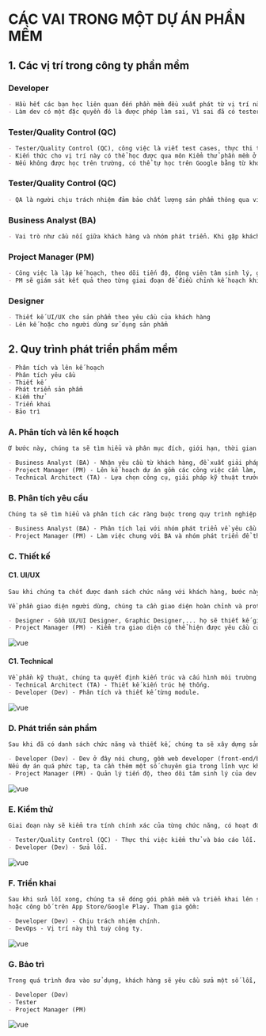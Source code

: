 # CÁC VAI TRONG MỘT DỰ ÁN PHẦN MỀM

## 1. Các vị trí trong công ty phần mềm

### Developer
```md
- Hầu hết các bạn học liên quan đến phần mềm đều xuất phát từ vị trí này. Dù các bạn có theo các hướng các nhau như Web, Mobile, Xử lý ảnh, Trí tuệ nhân tạo,... thì bạn cũng làm chung một việc là viết code.
- Làm dev có một đặc quyền đó là được phép làm sai, Vì sai đã có tester báo lỗi, nhưng đừng sai nhiều quá, kẻo bị trừ lương.
```

### Tester/Quality Control (QC)
```md
- Tester/Quality Control (QC), công việc là viết test cases, thực thi test cases và viết báo cáo.
- Kiến thức cho vị trí này có thể học được qua môn Kiểm thử phần mềm ở bộ môn Công nghệ phần mềm.
- Nếu không được học trên trường, có thể tự học trên Google bằng từ khoá "Software Testing".
```

### Tester/Quality Control (QC)
```md
- QA là người chịu trách nhiệm đảm bảo chất lượng sản phẩm thông qua việc đưa ra quy trình làm việc giữa các bên liên quan. Công việc chủ yếu là đề xuất, giám sát và cải thiện quy trình làm việc; đưa ra tài liệu hướng dẫn để đảm bảo chất lượng cho nhóm phát triển. Tuy nhiên, một số công ty lại cho QA kiêm luôn việc của QC.
```

### Business Analyst (BA)
```md
- Vai trò như cầu nối giữa khách hàng và nhóm phát triển. Khi gặp khách hàng, BA sẽ lắng nghe mô tả dự án và biến nó thành yêu cầu, đề xuất giải pháp về mặt chức năng. Sau đó về truyền lại cho nhóm phát triển, phối hợp với PM để chốt danh sách chức năng.
```

### Project Manager (PM)
```md
- Công việc là lập kế hoạch, theo dõi tiến độ, động viên tâm sinh lý, giải quyết mâu thuẫn, viết báo cáo.
- PM sẽ giám sát kết quả theo từng giai đoạn để điều chỉnh kế hoạch khi cần.
```

### Designer
```md
- Thiết kế UI/UX cho sản phẩm theo yêu cầu của khách hàng
- Lên kế hoặc cho người dùng sử dụng sản phẩm
```

## 2. Quy trình phát triển phầm mềm

```md
- Phân tích và lên kế hoạch
- Phân tích yêu cầu
- Thiết kế
- Phát triển sản phẩm
- Kiểm thử
- Triển khai
- Bảo trì
```

### A. Phân tích và lên kế hoạch

```md
Ở bước này, chúng ta sẽ tìm hiểu và phân mục đích, giới hạn, thời gian thực hiện cần thiết, tài chính, nhân sự và rủi ro cho dự án. Về cơ bản, chúng ta phải xác định được cần làm gì, cần những gì, làm thế nào, khi nào hoàn thành. Do đó, ta cần các vai trò tham gia vào bước này gồm:

- Business Analyst (BA) - Nhận yêu cầu từ khách hàng, đề xuất giải pháp.
- Project Manager (PM) - Lên kế hoạch dự án gồm các công việc cần làm, các vấn đề kỹ thuật, nhân sự, lịch làm việc, rủi ro,...
- Technical Architect (TA) - Lựa chọn công cụ, giải pháp kỹ thuật trước khi phát triển sản phẩm.
```

### B. Phân tích yêu cầu

```md
Chúng ta sẽ tìm hiểu và phân tích các ràng buộc trong quy trình nghiệp vụ, đối tượng của dự án, tầm nhìn dự án, các chức năng cần có. Các vai trò tham gia gồm:

- Business Analyst (BA) - Phân tích lại với nhóm phát triển về yêu cầu của khách hàng, phát hiện và đề xuất giải pháp cho các yêu cầu phát sinh thêm.
- Project Manager (PM) - Làm việc chung với BA và nhóm phát triển để thống nhất yêu cầu từ khách hàng và chốt danh sách các chức năng cần làm.
```

### C. Thiết kế

#### C1. UI/UX
```md
Sau khi chúng ta chốt được danh sách chức năng với khách hàng, bước này sẽ lên khung sườn cho dự án gồm khung về giao diện và kiến trúc hệ thống.

Về phần giao diện người dùng, chúng ta cần giao diện hoàn chỉnh và prototype nếu cần (giao diện hoàn chỉnh, có thể giả lập thao tác để chuyển màn hình). Ở bước này, nên có một bộ quy tắc về giao diện để thống nhất cho toàn sản phẩm. Tham gia gồm:

- Designer - Gồm UX/UI Designer, Graphic Designer,... họ sẽ thiết kế giao diện người dùng cho sản phẩm dựa trên danh sách chức năng.
- Project Manager (PM) - Kiểm tra giao diện có thể hiện được yêu cầu của khách hàng hay không. Nếu có những thao tác hoặc nghiệp vụ chưa rõ sẽ bàn lại để bổ sung.
```
<img src="https://vhnam.github.io/tutorials/cac-vai-tro-trong-phat-trien-phan-mem/img/human-interface-guidelines.png" alt="vue">

#### C1. Technical
```md
Về phần kỹ thuật, chúng ta quyết định kiến trúc và cấu hình môi trường phát triển, cách triển khai, công nghệ sử dụng là gì, có cần sử dụng các bên thứ ba hay không? Ngoài ra, ta sẽ phân tích cần truy xuất và lưu trữ đữ liệu như thế nào.
- Technical Architect (TA) - Thiết kế kiến trúc hệ thống.
- Developer (Dev) - Phân tích và thiết kế từng module.
```
<img src="https://vhnam.github.io/tutorials/cac-vai-tro-trong-phat-trien-phan-mem/img/backend-spotify-architect.png" alt="vue">

### D. Phát triển sản phẩm

```md
Sau khi đã có danh sách chức năng và thiết kế, chúng ta sẽ xây dựng sản phẩm theo tiến độ đã đề ra. Tham gia gồm:

- Developer (Dev) - Dev ở đây nói chung, gồm web developer (front-end/back-end/full-stack), mobile developer (Android/iOS),...
Nếu dự án quá phức tạp, ta cần thêm một số chuyên gia trong lĩnh vực khoa học máy tính, hệ thống thông tin,... để hỗ trợ.
- Project Manager (PM) - Quản lý tiến độ, theo dõi tâm sinh lý của dev để động viên đúng lúc.
```
<img src="https://vhnam.github.io/tutorials/cac-vai-tro-trong-phat-trien-phan-mem/img/gantt-chart.jpg" alt="vue">

### E. Kiểm thử

```md
Giai đoạn này sẽ kiểm tra tính chính xác của từng chức năng, có hoạt động đúng với đặc tả và sửa lỗi. Tham gia gồm:

- Tester/Quality Control (QC) - Thực thi việc kiểm thử và báo cáo lỗi.
- Developer (Dev) - Sửa lỗi.
```
<img src="https://vhnam.github.io/tutorials/cac-vai-tro-trong-phat-trien-phan-mem/img/developer-vs-tester.png" alt="vue">

### F. Triển khai

```md
Sau khi sửa lỗi xong, chúng ta sẽ đóng gói phần mềm và triển khai lên server của khách hàng
hoặc công bố trên App Store/Google Play. Tham gia gồm:

- Developer (Dev) - Chịu trách nhiệm chính.
- DevOps - Vị trí này thì tuỳ công ty.
```
<img src="https://vhnam.github.io/tutorials/cac-vai-tro-trong-phat-trien-phan-mem/img/deployment.jpg" alt="vue">

### G. Bảo trì

```md
Trong quá trình đưa vào sử dụng, khách hàng sẽ yêu cầu sửa một số lỗi, thêm chức năng hoặc sửa một chức năng hiện tại thì chúng ta sẽ thực hiện bước này. Tham gia gồm nhóm phát triển (Dev, Tester, PM).

- Developer (Dev)
- Tester
- Project Manager (PM)
```
<img src="https://vhnam.github.io/tutorials/cac-vai-tro-trong-phat-trien-phan-mem/img/maintenance.jpeg" alt="vue">
